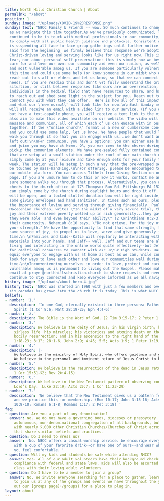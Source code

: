 ```yaml
---
title: North Hills Christian Church | About
permalink: "/about"
position: 1
sundays image: "/uploads/COVID-19%20RESPONSE.png"
sundays text: "NHCC Family & Friends -- wow. SO much continues to change and evolve
  as we navigate this time together.As we've previously communicated, leadership has
  continued to be in touch with medical professionals in our community, and is seeking
  to comply with all public health guidance and protocols. Consistent with this information, **NHCC
  is suspending all face-to-face group gatherings until further notice.**\n\nAs we've
  said from the beginning, we firmly believe this response we're adopting is what
  Christ-driven loving and serving looks like for us right now. This is not about
  fear, nor about personal self-preservation; this is simply how we best protect,
  care for and love our own: our community and even our nation, as well as the weakest
  and most vulnerable among us. If you are someone particularly vulnerable during
  this time and could use some help (or know someone in our midst who does), please
  reach out to staff or elders and let us know, so that we can connect resources with
  needs. If you are reading this and don't yet fully understand the gravity of this
  situation, or still believe responses like ours are an overreaction, there are Christ-following
  individuals in the medical field that have resources to share, and have even offered
  to reach out and shed some light on the subject for you. Reach out to me and I will
  connect you with what they can offer.  Here is how all of this impacts us as a church
  and what our \"new normal\" will look like for now:\n\nEach Sunday morning  you
  will all receive an email with a video link to our service. (If you don't use email,
  but have a text-capable phone, you will receive a text link to the video). We will
  also aim to make this video available on our website. The video will include worship,
  message and communion, all of which each of us can engage with in our own homes
  together. If the \"online church\" format is a new or cumbersome concept for you,
  and you could use some help, let us know. We have people that would love to help
  walk you through it so that you can engage with us...we don't want anyone to be
  left out!\n\nFor communion, you have 2 options: you can either use bread/crackers
  and juice you may have at home, OR, you may come to the church during the week and
  pickup the communion elements. We have pre-sealed fully contained communion packets
  that are setup at a small station under the roof of our main church entrance...
  simply come by at your leisure and take enough sets for your family to use for that
  week. The station will be setup in such a way that the pre-wrapped sets will not
  be touched by mass-handling.\n\nFor offering, please be encouraged to use Tithely,
  our mobile platform. You can access Tithely from Giving Section on our Community
  page. If you are unsure how to do this or how it works, contact me and I will make
  sure someone walks you through that process. Alternatively, you can always mail
  checks to the church office at 778 Thompson Run Rd, Pittsburgh PA 15237, OR, you
  can simply come by the church during daylight hours and drop it off. The lower door
  will be open, and a locked slotted donation box will be right inside, along with
  some giving envelopes and hand sanitizer. In times such as ours, please do not underestimate
  the importance of loving and serving through giving financially. Paul, talking about
  Macedonian churches, writes \"In the midst of a very severe trial, their overflowing
  joy and their extreme poverty welled up in rich generosity...they gave as much as
  they were able, and even beyond their ability\" (2 Corinthians 8:2-3). Their joy informed
  their generosity. Nehemiah 8:10 says, \"Do not grieve, for the joy of the Lord is
  your strength.” We have the opportunity to find that same strength, through that
  same source of joy, to propel us to love, serve and give generously in this unique
  time.\n \nFamilies and kids--Katie will regularly be interacting with you and getting
  materials into your hands, and Jeff-- well, Jeff and our teens are already naturally
  living and interacting in the online world quite effectively--but Jeff will be looking
  for additional resources to connect with our Jr/Sr High students. Our hope is to
  equip everyone to engage with us at home as best as we can, while continuing to
  look for ways to love each other and love our communities well during this extraordinary
  time.\n\nInconveniencing ourselves in order to love, protect and care for the most
  vulnerable among us is paramount to living out the Gospel. Please make use of our
  email at prayer@northhillschristian.church to share requests and needs, and we will
  continue to stay connected and keep everyone informed as we all navigate this together.`"
history image: "/uploads/about-hero-4.jpg"
history text: 'NHCC was started in 1960 with just a few members and over the next
  six decades has grown into the church it is today. This is what NHCC believes:'
beliefs:
- number: '1.'
  description: 'In one God, eternally existent in three persons: Father, Son and Holy
    Spirit (1 Cor 8:6; Matt 28:19-20; Eph 4:4-6)'
- number: '2.'
  description: The Bible is the Word of God. (2 Tim 3:15-17; 2 Peter 1:19-21)
- number: '3.'
  description: We believe in the deity of Jesus; in his virgin birth; his perfect
    sinless life; his miracles; his victorious and atoning death on the cross; his
    bodily resurrection; and in his ascension to the right hand of the Father. (Matt
    1:18-23; 3:17; 28:1-6; John 2:9; 4:45; 5:5; Acts 1:9; 1 Peter 1:19; 22:21-25)
- number: '4.'
  description: |-
    We believe in the ministry of Holy Spirit who offers guidance and gifts to live in the community of the Church. (John 14:26; 15:26-27)
    We believe in the personal and imminent return of Jesus Christ to Earth. (John 14:13; Acts 1:11; 1 Thess 4:14-18)
- number: '5.'
  description: We believe in the resurrection of the dead in Jesus return. (Matt 25:31-32;
    1 Cor 15:51-52; Rev 20:4-15)
- number: '6.'
  description: We believe in the New Testament pattern of observing communion each
    Lord’s Day. (Luke 22:19; Acts 20:7; 1 Cor 11:23-29)
- number: '7.'
  description: 'We believe that the New Testament gives us a pattern for salvation,
    and we practice this for membership. (Rom 10:17; John 3:15-16; Acts 2:38; Rom
    10:9-10; Romans 6:1-8; Romans 1:17; 2 Pet 3:18) '
faq:
- question: Are you a part of any denomination?
  answer: No. We do not have a governing body, dioceses or presbytery. NHCC is an
    autonomous, non-denominational congregation of all backgrounds, but we are associated
    with nearly 5,000 other Christian Churches/Churches of Christ across the world
    that share similar beliefs and practices.
- question: Do I need to dress up?
  answer: 'No. NHCC offers a casual worship service. We encourage everyone to come
    with a cup of your favorite drink--or have one of ours--and wear whatever makes
    you feel comfortable. '
- question: Will my kids and students be safe while attending NHCC?
  answer: Yes. All of our adult volunteers have their background checks and are in
    compliance with federal and state laws. Kids will also be escorted back to their
    class with their loving adult volunteers.
- question: Do I have to be a member to join a group?
  answer: No. We invite everyone searching for a place to gather, learn and serve
    to join us at any of the groups and events we have throughout the year. Check
    out our [groups page](/groups) for a place to plug in.
layout: about
---
```


